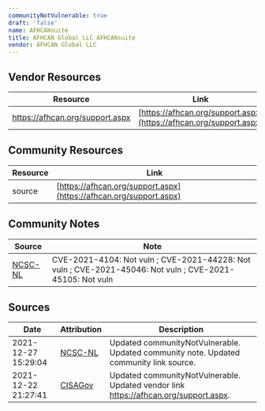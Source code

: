 ```yaml
---
communityNotVulnerable: true
draft: 'false'
name: AFHCANsuite
title: AFHCAN Global LLC AFHCANsuite
vendor: AFHCAN Global LLC
---
```


## Vendor Resources
| Resource | Link |
| --- | --- |
| https://afhcan.org/support.aspx | [https://afhcan.org/support.aspx](https://afhcan.org/support.aspx) |

## Community Resources
| Resource | Link |
| --- | --- |
| source | [https://afhcan.org/support.aspx](https://afhcan.org/support.aspx) |

## Community Notes
| Source | Note |
| --- | --- |
| [NCSC-NL](https://github.com/NCSC-NL/log4shell/blob/main/software/README.md) | CVE-2021-4104: Not vuln ; CVE-2021-44228: Not vuln ; CVE-2021-45046: Not vuln ; CVE-2021-45105: Not vuln </ul> |

## Sources
| Date | Attribution | Description |
| --- | --- | --- |
| 2021-12-27 15:29:04 | [NCSC-NL](https://github.com/NCSC-NL/log4shell/blob/main/software/README.md) | Updated communityNotVulnerable. Updated community note. Updated community link source.  |
| 2021-12-22 21:27:41 | [CISAGov](https://raw.githubusercontent.com/cisagov/log4j-affected-db/develop/README.md) | Updated communityNotVulnerable. Updated vendor link https://afhcan.org/support.aspx.  |

